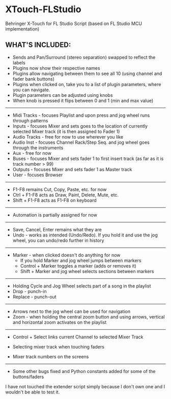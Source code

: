 # XTouch-FLStudio #
Behringer X-Touch for FL Studio Script (based on FL Studio MCU implementation)


## WHAT'S INCLUDED: ##

* Sends and Pan/Surround (stereo separation) swapped to reflect the labels
* Plugins now show their respective names
* Plugins allow navigating between them to see all 10 (using channel and fader bank buttons)
* Plugins when clicked on, take you to a list of plugin parameters, where you can navigate. 
* Plugin parameters can be adjusted using knobs
* When knob is pressed it flips between 0 and 1 (min and max value)
---
* Midi Tracks - focuses Playlist and upon press and jog wheel runs through patterns
* Inputs - focuses Mixer and sets goes to the location of currently selected Mixer track (it is then assigned to Fader 1)
* Audio Tracks - free for now to use wherever you like
* Audio Inst - focuses Channel Rack/Step Seq. and jog wheel goes through the instruments
* Aux - free for now
* Buses - focuses Mixer and sets fader 1 to first insert track (as far as it is track number > 99)
* Outputs - focuses Mixer and sets fader 1 as Master track
* User - focuses Browser
---
* F1-F8 remains Cut, Copy, Paste, etc. for now
* Ctrl + F1-F8 acts as Draw, Paint, Delete, Mute, etc.
* Shift + F1-F8 acts as F1-F8 on keyboard
---
* Automation is partially assigned for now
---
* Save, Cancel, Enter remains what they are
* Undo - works as intended (Undo/Redo). If you hold it and use the jog wheel, you can undo/redo further in history
---
* Marker - when clicked doesn't do anything for now
  * If you hold Marker and jog wheel jumps between markers
  * Control + Marker toggles a marker (adds or removes it)
  * Shift + Marker and jog wheel selects sections between markers
---
* Holding Cycle and Jog Wheel selects part of a song in the playlist
* Drop - punch-in
* Replace - punch-out
---
* Arrows next to the jog wheel can be used for navigation
* Zoom - when holding the central zoom button and using arrows, vertical and horizontal zoom activates on the playlist
---
* Control + Select links current Channel to selected Mixer Track

* Selecting mixer track when touching faders
* Mixer track numbers on the screens
---
* Some other bugs fixed and Python constants added for some of the buttons/faders

I have not touched the extender script simply because I don't own one and I wouldn't be able to test it.
